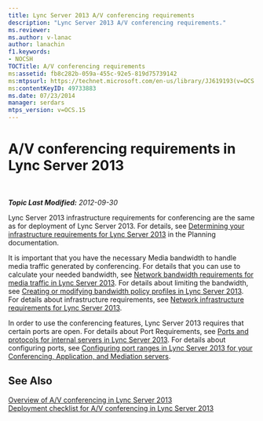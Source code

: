 ```yaml
---
title: Lync Server 2013 A/V conferencing requirements
description: "Lync Server 2013 A/V conferencing requirements."
ms.reviewer: 
ms.author: v-lanac
author: lanachin
f1.keywords:
- NOCSH
TOCTitle: A/V conferencing requirements
ms:assetid: fb8c282b-059a-455c-92e5-819d75739142
ms:mtpsurl: https://technet.microsoft.com/en-us/library/JJ619193(v=OCS.15)
ms:contentKeyID: 49733883
ms.date: 07/23/2014
manager: serdars
mtps_version: v=OCS.15
---
```


# A/V conferencing requirements in Lync Server 2013

<div data-xmlns="http://www.w3.org/1999/xhtml">

<div class="topic" data-xmlns="http://www.w3.org/1999/xhtml" data-msxsl="urn:schemas-microsoft-com:xslt" data-cs="https://msdn.microsoft.com/">

<div data-asp="https://msdn2.microsoft.com/asp">



</div>

<div id="mainSection">

<div id="mainBody">

<span> </span>

_**Topic Last Modified:** 2012-09-30_

Lync Server 2013 infrastructure requirements for conferencing are the same as for deployment of Lync Server 2013. For details, see [Determining your infrastructure requirements for Lync Server 2013](lync-server-2013-determining-your-infrastructure-requirements.md) in the Planning documentation.

It is important that you have the necessary Media bandwidth to handle media traffic generated by conferencing. For details that you can use to calculate your needed bandwidth, see [Network bandwidth requirements for media traffic in Lync Server 2013](lync-server-2013-network-bandwidth-requirements-for-media-traffic.md). For details about limiting the bandwidth, see [Creating or modifying bandwidth policy profiles in Lync Server 2013](lync-server-2013-creating-or-modifying-bandwidth-policy-profiles.md). For details about infrastructure requirements, see [Network infrastructure requirements for Lync Server 2013](lync-server-2013-network-infrastructure-requirements.md).

In order to use the conferencing features, Lync Server 2013 requires that certain ports are open. For details about Port Requirements, see [Ports and protocols for internal servers in Lync Server 2013](lync-server-2013-ports-and-protocols-for-internal-servers.md). For details about configuring ports, see [Configuring port ranges in Lync Server 2013 for your Conferencing, Application, and Mediation servers](lync-server-2013-configuring-port-ranges-for-your-conferencing-application-and-mediation-servers.md).

<div>

## See Also


[Overview of A/V conferencing in Lync Server 2013](lync-server-2013-a-v-conferencing-overview.md)  
[Deployment checklist for A/V conferencing in Lync Server 2013](lync-server-2013-deployment-checklist-for-a-v-conferencing.md)  
  

</div>

</div>

<span> </span>

</div>

</div>

</div>

